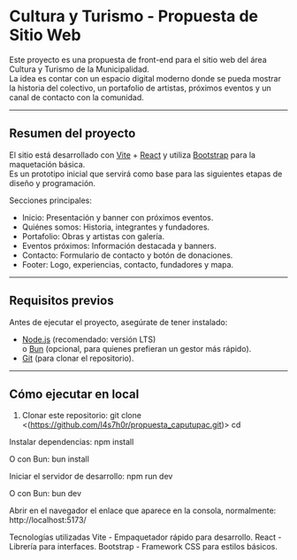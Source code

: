 # Cultura y Turismo - Propuesta de Sitio Web

Este proyecto es una propuesta de front-end para el sitio web del área Cultura y Turismo de la Municipalidad.  
La idea es contar con un espacio digital moderno donde se pueda mostrar la historia del colectivo, un portafolio de artistas, próximos eventos y un canal de contacto con la comunidad.  

---

## Resumen del proyecto

El sitio está desarrollado con [Vite](https://vitejs.dev/) + [React](https://react.dev/) y utiliza [Bootstrap](https://getbootstrap.com/) para la maquetación básica.  
Es un prototipo inicial que servirá como base para las siguientes etapas de diseño y programación.  

Secciones principales:
- Inicio: Presentación y banner con próximos eventos.
- Quiénes somos: Historia, integrantes y fundadores.
- Portafolio: Obras y artistas con galería.
- Eventos próximos: Información destacada y banners.
- Contacto: Formulario de contacto y botón de donaciones.
- Footer: Logo, experiencias, contacto, fundadores y mapa.

---

## Requisitos previos

Antes de ejecutar el proyecto, asegúrate de tener instalado:

- [Node.js](https://nodejs.org/) (recomendado: versión LTS)  
  o [Bun](https://bun.sh/) (opcional, para quienes prefieran un gestor más rápido).
- [Git](https://git-scm.com/) (para clonar el repositorio).  

---

## Cómo ejecutar en local

1. Clonar este repositorio:
   git clone <(https://github.com/l4s7h0r/propuesta_caputupac.git)>
   cd <nombre-del-proyecto>
   
Instalar dependencias:
npm install

O con Bun:
bun install

Iniciar el servidor de desarrollo:
npm run dev

O con Bun:
bun dev

Abrir en el navegador el enlace que aparece en la consola, normalmente:
http://localhost:5173/

Tecnologías utilizadas
Vite - Empaquetador rápido para desarrollo.
React - Librería para interfaces.
Bootstrap - Framework CSS para estilos básicos.
